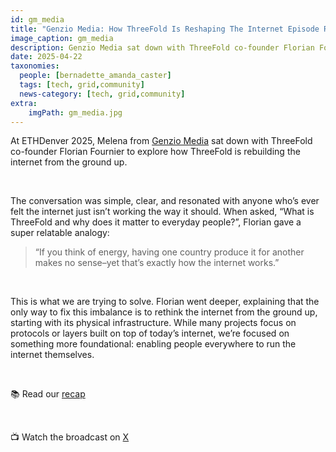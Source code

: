 ```yaml
---
id: gm_media
title: "Genzio Media: How ThreeFold Is Reshaping The Internet Episode Recap"
image_caption: gm_media
description: Genzio Media sat down with ThreeFold co-founder Florian Fournier to discuss how ThreeFold is rebuilding the internet, in a clear, relatable conversation.
date: 2025-04-22
taxonomies:
  people: [bernadette_amanda_caster]
  tags: [tech, grid,community]
  news-category: [tech, grid,community]
extra:
    imgPath: gm_media.jpg
---
```


At ETHDenver 2025, Melena from [Genzio Media](https://www.genzio.co/) sat down with ThreeFold co-founder Florian Fournier to explore how ThreeFold is rebuilding the internet from the ground up.

<br/>

The conversation was simple, clear, and resonated with anyone who’s ever felt the internet just isn’t working the way it should. When asked, “What is ThreeFold and why does it matter to everyday people?”, Florian gave a super relatable analogy:

> “If you think of energy, having one country produce it for another makes no sense–yet that’s exactly how the internet works.”

<br/>

This is what we are trying to solve. Florian went deeper, explaining that the only way to fix this imbalance is to rethink the internet from the ground up, starting with its physical infrastructure. While many projects focus on protocols or layers built on top of today’s internet, we’re focused on something more foundational: enabling people everywhere to run the internet themselves.

<br/>

📚 Read our [recap](https://forum.threefold.io/t/genzio-media-how-threefold-is-reshaping-the-internet/4576)

<br/>

📺 Watch the broadcast on [X](https://x.com/i/status/1912955296206434675)